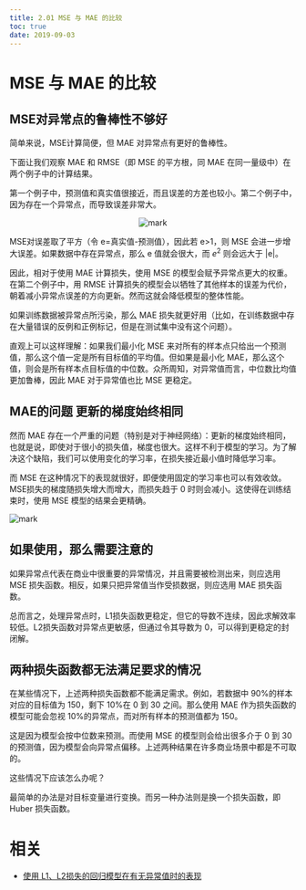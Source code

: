 ```yaml
---
title: 2.01 MSE 与 MAE 的比较
toc: true
date: 2019-09-03
---
```

# MSE 与 MAE 的比较

## MSE对异常点的鲁棒性不够好

简单来说，MSE计算简便，但 MAE 对异常点有更好的鲁棒性。

下面让我们观察 MAE 和 RMSE（即 MSE 的平方根，同 MAE 在同一量级中）在两个例子中的计算结果。


第一个例子中，预测值和真实值很接近，而且误差的方差也较小。第二个例子中，因为存在一个异常点，而导致误差非常大。


<center>

![mark](http://images.iterate.site/blog/image/20190902/huzS44fyeGAF.png?imageslim)


</center>



MSE对误差取了平方（令 e=真实值-预测值），因此若 e>1，则 MSE 会进一步增大误差。如果数据中存在异常点，那么 e 值就会很大，而 $e^{2}$ 则会远大于 $|\mathrm{e}|$。

因此，相对于使用 MAE 计算损失，使用 MSE 的模型会赋予异常点更大的权重。在第二个例子中，用 RMSE 计算损失的模型会以牺牲了其他样本的误差为代价，朝着减小异常点误差的方向更新。然而这就会降低模型的整体性能。

如果训练数据被异常点所污染，那么 MAE 损失就更好用（比如，在训练数据中存在大量错误的反例和正例标记，但是在测试集中没有这个问题）。

直观上可以这样理解：如果我们最小化 MSE 来对所有的样本点只给出一个预测值，那么这个值一定是所有目标值的平均值。但如果是最小化 MAE，那么这个值，则会是所有样本点目标值的中位数。众所周知，对异常值而言，中位数比均值更加鲁棒，因此 MAE 对于异常值也比 MSE 更稳定。


## MAE的问题 更新的梯度始终相同

然而 MAE 存在一个严重的问题（特别是对于神经网络）：更新的梯度始终相同，也就是说，即使对于很小的损失值，梯度也很大。这样不利于模型的学习。为了解决这个缺陷，我们可以使用变化的学习率，在损失接近最小值时降低学习率。

而 MSE 在这种情况下的表现就很好，即便使用固定的学习率也可以有效收敛。MSE损失的梯度随损失增大而增大，而损失趋于 0 时则会减小。这使得在训练结束时，使用 MSE 模型的结果会更精确。


![mark](http://images.iterate.site/blog/image/20190902/a6wKgHTpb1Xl.png?imageslim)



## 如果使用，那么需要注意的

如果异常点代表在商业中很重要的异常情况，并且需要被检测出来，则应选用 MSE 损失函数。相反，如果只把异常值当作受损数据，则应选用 MAE 损失函数。

总而言之，处理异常点时，L1损失函数更稳定，但它的导数不连续，因此求解效率较低。L2损失函数对异常点更敏感，但通过令其导数为 0，可以得到更稳定的封闭解。

## 两种损失函数都无法满足要求的情况

在某些情况下，上述两种损失函数都不能满足需求。例如，若数据中 90%的样本对应的目标值为 150，剩下 10%在 0 到 30 之间。那么使用 MAE 作为损失函数的模型可能会忽视 10%的异常点，而对所有样本的预测值都为 150。

这是因为模型会按中位数来预测。而使用 MSE 的模型则会给出很多介于 0 到 30 的预测值，因为模型会向异常点偏移。上述两种结果在许多商业场景中都是不可取的。

这些情况下应该怎么办呢？

最简单的办法是对目标变量进行变换。而另一种办法则是换一个损失函数，即 Huber 损失函数。




# 相关

- [使用 L1、L2损失的回归模型在有无异常值时的表现](http://rishy.github.io/ml/2015/07/28/l1-vs-l2-loss/)
